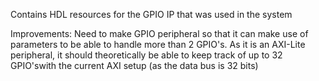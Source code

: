 Contains HDL resources for the GPIO IP that was used in the system

Improvements:
Need to make GPIO peripheral so that it can make use of parameters to be able to handle more than 2 GPIO's. As it is an AXI-Lite peripheral, it should theoretically be able to keep track of up to 32 GPIO'swith the current AXI setup (as the data bus is 32 bits)
